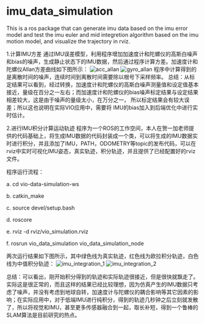 # imu_data_simulation
This is a ros package that can generate imu data based on the imu error model and test the imu euler and mid integretion algorithm based on the imu motion model, and visualize the trajectory in rviz.

1.计算IMU方差
通过IMU误差模型，利用程序增加加速度计和陀螺仪的高斯白噪声和bias的噪声，生成静止状态下的IMU数据，然后通过程序计算方差。加速度计和陀螺仪Allan方差曲线如下图所示：
![acc_allan](https://github.com/robosu12/imu_data_simulation/blob/master/picture/acc_allan.jpg)
![gyro_allan](https://github.com/robosu12/imu_data_simulation/blob/master/picture/gyro_allan.jpg)
程序中计算得到的是离散时间的噪声，连续时间到离散时间需要除以根号下采样频率。
总结：从标定结果可以看到，经过转换，加速度计和陀螺仪的高斯白噪声测量值和设定值基本接近，量级在百分之一左右；而加速度计和陀螺仪的bias噪声标定结果与设定结果相差较大，这是由于噪声的量级太小，在万分之一， 所以标定结果会有较大误差；所以这也说明在实际VIO应用中，需要将 IMU的bias加入到后端优化中进行实时估计。

2.进行IMU积分计算运动轨迹
程序为一个ROS的工作空间，本人在贺一加老师提供的代码基础上，将生成IMU数据的代码封装成一个类，可以将生成的IMU数据实时进行积分，并且添加了IMU，PATH，ODOMETRY等topic的发布代码，可以在rviz中实时可视化IMU姿态，真实轨迹，积分轨迹，并且提供了已经配置好的rviz文件。

程序运行流程：

a.	cd  vio-data-simulation-ws

b.	catkin_make

c.	source  devel/setup.bash

d.	roscore

e.	rviz  -d  rviz/vio_simulation.rviz

f.	rosrun  vio_data_simulation vio_data_simulation_node


两次运行结果如下图所示，其中绿色线为真实轨迹，红色线为欧拉积分轨迹，白色线为中值积分轨迹：
![imu_integration_1](https://github.com/robosu12/imu_data_simulation/blob/master/picture/imu_integretion_in_euler_and_mid1.png)
![imu_integration_2](https://github.com/robosu12/imu_data_simulation/blob/master/picture/imu_integretion_in_euler_and_mid2.png)

总结：可以看出，刚开始积分得到的轨迹和实际轨迹很接近，但是很快就飘走了。实际这是很正常的，而且这样的结果已经比较理想，因为仿真产生的IMU数据只考虑了噪声，并没有考虑到地球自转，加速度计与陀螺仪的耦合影响等其它因素的影响；在实际应用中，对于低端IMU进行纯积分，得到的轨迹几秒钟之后立刻就发散了，所以将视觉和IMU，甚至更多传感器融合到一起，取长补短，得到一个鲁棒的SLAM算法是目前研究的热点。

